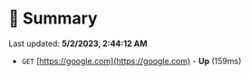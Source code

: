 # 📖 Summary
Last updated: **5/2/2023, 2:44:12 AM**

- `GET` [https://google.com](https://google.com) - **Up** (159ms)

